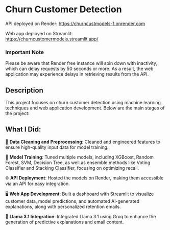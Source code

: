 # Churn Customer Detection
API deployed on Render: https://churncustmodels-1.onrender.com

Web app deployed on Streamlit: https://churncustomermodels.streamlit.app/

### Important Note
Please be aware that Render free instance will spin down with inactivity, which can delay requests by 50 seconds or more. As a result, the web application may experience delays in retrieving results from the API.


## Description
This project focuses on churn customer detection using machine learning techniques and web application development. Below are the main stages of the project:

## What I Did:

🧹 **Data Cleaning and Preprocessing**: Cleaned and engineered features to ensure high-quality input data for model training.

🤖 **Model Training**: Tuned multiple models, including XGBoost, Random Forest, SVM, Decision Tree, as well as ensemble methods like Voting Classifier and Stacking Classifier, focusing on optimizing recall.

🌐 **API Deployment**: Hosted the models on Render, making them accessible via an API for easy integration.

🖥️ **Web App Development**: Built a dashboard with Streamlit to visualize customer data, model predictions, and automated AI-generated explanations, along with personalized retention emails.

🔗 **Llama 3.1 Integration**: Integrated Llama 3.1 using Groq to enhance the generation of predictive explanations and email content.
